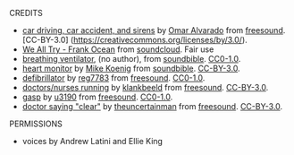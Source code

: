 CREDITS

- [car driving, car accident, and sirens](https://freesound.org/people/Omar%20Alvarado/sounds/96345/) by [Omar Alvarado](https://freesound.org/people/Omar%20Alvarado/) from [freesound](https://freesound.org/). [CC-BY-3.0] (https://creativecommons.org/licenses/by/3.0/). 
- [We All Try - Frank Ocean](https://soundcloud.com/everything-frank-ocean/we-all-try) from [soundcloud](soundcloud.com). Fair use
- [breathing ventilator](http://soundbible.com/49-Breathing-Vent.html), (no author), from [soundbible](soundbible.com). [CC0-1.0](https://creativecommons.org/publicdomain/zero/1.0/). 
- [heart monitor](https://soundbible.com/1730-ECG.html) by [Mike Koenig](https://soundbible.com/1730-ECG.html) from [soundbible](soundbible.com). [CC-BY-3.0](https://soundbible.com/1730-ECG.html). 
- [defibrillator](https://freesound.org/people/reg7783/sounds/321800/) by [reg7783](https://freesound.org/people/reg7783/) from [freesound](freesound.org). [CC0-1.0](https://creativecommons.org/publicdomain/zero/1.0/). 
- [doctors/nurses running](https://freesound.org/people/klankbeeld/sounds/405384/) by [klankbeeld](https://freesound.org/people/klankbeeld/) from [freesound](freesound.org). [CC-BY-3.0](https://creativecommons.org/licenses/by/3.0/). 
- [gasp](https://freesound.org/people/u3190/sounds/169931/) by [u3190](https://freesound.org/people/u3190/) from [freesound](freesound.org). [CC0-1.0](https://creativecommons.org/publicdomain/zero/1.0/). 
- [doctor saying "clear"](https://freesound.org/people/theuncertainman/sounds/397107/) by [theuncertainman](https://freesound.org/people/theuncertainman/) from [freesound](freesound.org). [CC-BY-3.0](https://creativecommons.org/licenses/by/3.0/). 

PERMISSIONS

- voices by Andrew Latini and Ellie King
